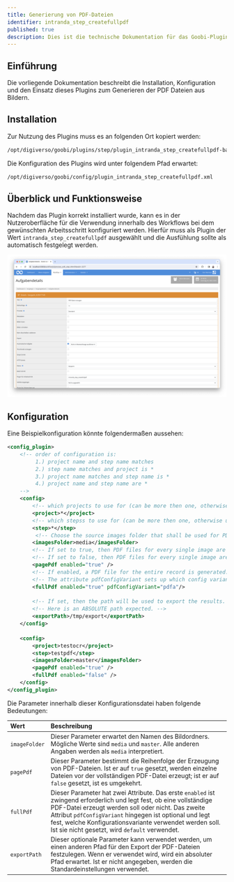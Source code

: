 ```yaml
---
title: Generierung von PDF-Dateien
identifier: intranda_step_createfullpdf
published: true
description: Dies ist die technische Dokumentation für das Goobi-Plugin für das automatische Generieren von PDF-Dateien aus Bildern
---
```

## Einführung
Die vorliegende Dokumentation beschreibt die Installation, Konfiguration und den Einsatz dieses Plugins zum Generieren der PDF Dateien aus Bildern.


## Installation
Zur Nutzung des Plugins muss es an folgenden Ort kopiert werden:

```bash
/opt/digiverso/goobi/plugins/step/plugin_intranda_step_createfullpdf-base.jar
```

Die Konfiguration des Plugins wird unter folgendem Pfad erwartet:

```bash
/opt/digiverso/goobi/config/plugin_intranda_step_createfullpdf.xml
```


## Überblick und Funktionsweise
Nachdem das Plugin korrekt installiert wurde, kann es in der Nutzeroberfläche für die Verwendung innerhalb des Workflows bei dem gewünschten Arbeitsschritt konfiguriert werden. Hierfür muss als Plugin der Wert `intranda_step_createfullpdf` ausgewählt und die Ausfühlung sollte als automatisch festgelegt werden.

![Auswahl des Plugins innerhalb der Workflowkonfiguration](screen1_de.png)


## Konfiguration
Eine Beispielkonfiguration könnte folgendermaßen aussehen:

```xml
<config_plugin>
    <!-- order of configuration is: 
         1.) project name and step name matches 
         2.) step name matches and project is * 
         3.) project name matches and step name is * 
         4.) project name and step name are * 
    -->
    <config>
        <!-- which projects to use for (can be more then one, otherwise use *) -->
        <project>*</project>
        <!-- which stepss to use for (can be more then one, otherwise use *) -->
        <step>*</step>
         <!-- Choose the source images folder that shall be used for PDF generation. Possible values are 'media' and 'master' -->
        <imagesFolder>media</imagesFolder>
        <!-- If set to true, then PDF files for every single image are generated before the full PDF file. -->
        <!-- If set to false, then PDF files for every single image are generated after the full PDF file. -->
        <pagePdf enabled="true" /> 
        <!-- If enabled, a PDF file for the entire record is generated. This file includes the table of contents from the METS file if exists. -->
        <!-- The attribute pdfConfigVariant sets up which config variant in contentServerConfig.xml should be used. If not set, then use default. -->
        <fullPdf enabled="true" pdfConfigVariant="pdfa"/>
        
        <!-- If set, then the path will be used to export the results. Otherwise the default settings will be used. -->
        <!-- Here is an ABSOLUTE path expected. -->
        <exportPath>/tmp/export</exportPath>
    </config>
    
    <config>
        <project>testocr</project>
        <step>testpdf</step>
        <imagesFolder>master</imagesFolder>
        <pagePdf enabled="true" />
        <fullPdf enabled="false" />
    </config>
</config_plugin>
```


Die Parameter innerhalb dieser Konfigurationsdatei haben folgende Bedeutungen: ​

| Wert | Beschreibung |
| :--- | :--- |
| `imageFolder` | Dieser Parameter erwartet den Namen des Bildordners. Mögliche Werte sind `media` und `master`. Alle anderen Angaben werden als `media` interpretiert. |
| `pagePdf` | Dieser Parameter bestimmt die Reihenfolge der Erzeugung von PDF-Dateien. Ist er auf `true` gesetzt, werden einzelne Dateien vor der vollständigen PDF-Datei erzeugt; ist er auf `false` gesetzt, ist es umgekehrt. |
| `fullPdf` | Dieser Parameter hat zwei Attribute. Das erste `enabled` ist zwingend erforderlich und legt fest, ob eine vollständige PDF-Datei erzeugt werden soll oder nicht. Das zweite Attribut `pdfConfigVariant` hingegen ist optional und legt fest, welche Konfigurationsvariante verwendet werden soll. Ist sie nicht gesetzt, wird `default` verwendet. |
| `exportPath` | Dieser optionale Parameter kann verwendet werden, um einen anderen Pfad für den Export der PDF-Dateien festzulegen. Wenn er verwendet wird, wird ein absoluter Pfad erwartet. Ist er nicht angegeben, werden die Standardeinstellungen verwendet. |
